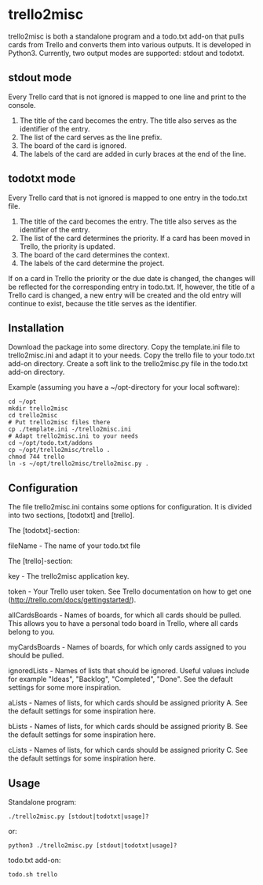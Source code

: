 
trello2misc
===========

trello2misc is both a standalone program and a todo.txt add-on that pulls cards
from Trello and converts them into various outputs. It is developed in Python3.
Currently, two output modes are supported: stdout and todotxt.

stdout mode
-----------

Every Trello card that is not ignored is mapped to one line and print to the
console.

1. The title of the card becomes the entry. The title also serves as
the identifier of the entry.
2. The list of the card serves as the line prefix.
3. The board of the card is ignored.
4. The labels of the card are added in curly braces at the end of the line.

todotxt mode
------------

Every Trello card that is not ignored is mapped to one entry in the
todo.txt file. 

1. The title of the card becomes the entry. The title also serves as
the identifier of the entry.
2. The list of the card determines the priority. If a card has been
moved in Trello, the priority is updated.
3. The board of the card determines the context. 
4. The labels of the card determine the project.
	
If on a card in Trello the priority or the due date is changed, the changes will
be reflected for the corresponding entry in todo.txt. If, however, the title of
a Trello card is changed, a new entry will be created and the old entry will
continue to exist, because the title serves as the identifier.


Installation
------------

Download the package into some directory. Copy the template.ini file to
trello2misc.ini and adapt it to your needs. Copy the trello file to your
todo.txt add-on directory. Create a soft link to the trello2misc.py file in the
todo.txt add-on directory.

Example (assuming you have a ~/opt-directory for your local software):

    cd ~/opt
    mkdir trello2misc
    cd trello2misc
    # Put trello2misc files there
    cp ./template.ini -/trello2misc.ini
    # Adapt trello2misc.ini to your needs
    cd ~/opt/todo.txt/addons
    cp ~/opt/trello2misc/trello .
    chmod 744 trello
    ln -s ~/opt/trello2misc/trello2misc.py .
	

Configuration
-------------

The file trello2misc.ini contains some options for configuration. It is divided
into two sections, [todotxt] and [trello].

The [todotxt]-section:

fileName - The name of your todo.txt file

The [trello]-section:

key - The trello2misc application key.

token - Your Trello user token. See Trello documentation on how to
get one (http://trello.com/docs/gettingstarted/).

allCardsBoards - Names of boards, for which all cards should be
pulled. This allows you to have a personal todo board in Trello,
where all cards belong to you.

myCardsBoards - Names of boards, for which only cards assigned to you should be
pulled.

ignoredLists - Names of lists that should be ignored. Useful values include for
example "Ideas", "Backlog", "Completed", "Done". See the default settings for
some more inspiration.

aLists - Names of lists, for which cards should be assigned priority A. See the
default settings for some inspiration here. 

bLists - Names of lists, for which cards should be assigned priority B. See the
default settings for some inspiration here.

cLists - Names of lists, for which cards should be assigned priority C. See the
default settings for some inspiration here.


Usage
-----

Standalone program:

    ./trello2misc.py [stdout|todotxt|usage]?

or:

    python3 ./trello2misc.py [stdout|todotxt|usage]?

todo.txt add-on:

    todo.sh trello

